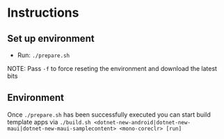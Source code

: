 # Instructions

## Set up environment

- Run: `./prepare.sh`

NOTE: Pass `-f` to force reseting the environment and download the latest bits

## Environment

Once `./prepare.sh` has been successfully executed you can start build template apps via `./build.sh <dotnet-new-android|dotnet-new-maui|dotnet-new-maui-samplecontent> <mono-coreclr> [run]`
